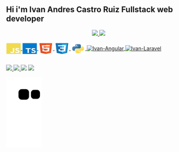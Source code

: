 ## Hi i'm Ivan Andres Castro Ruiz Fullstack web developer
<div align="center">
  <a href="https://github.com/andresjam97">
  <img height="180em" src="https://github-readme-stats.vercel.app/api?username=icastro97&show_icons=true&theme=tokyonight&include_all_commits=true&count_private=true"/>
  <img height="180em" src="https://github-readme-stats.vercel.app/api/top-langs/?username=icastro97&layout=compact&langs_count=7&theme=tokyonight"/>
</div>
<div style="display: inline_block"><br>
  <img align="center" alt="Ivan-Js" height="30" width="40" src="https://raw.githubusercontent.com/devicons/devicon/master/icons/javascript/javascript-plain.svg">
  <img align="center" alt="Rafa-Ts" height="30" width="40" src="https://raw.githubusercontent.com/devicons/devicon/master/icons/typescript/typescript-plain.svg">
  <img align="center" alt="Ivan-HTML" height="30" width="40" src="https://raw.githubusercontent.com/devicons/devicon/master/icons/html5/html5-original.svg">
  <img align="center" alt="Ivan-CSS" height="30" width="40" src="https://raw.githubusercontent.com/devicons/devicon/master/icons/css3/css3-original.svg">
  <img align="center" alt="Ivan-Python" height="30" width="40" src="https://raw.githubusercontent.com/devicons/devicon/master/icons/python/python-original.svg">
  <img align="center" alt="Ivan-Angular" height="30" width="40" src="https://cdn.jsdelivr.net/gh/devicons/devicon/icons/angularjs/angularjs-original.svg" />
  <img align="center" alt="Ivan-Laravel" height="30" width="40" src="https://cdn.jsdelivr.net/gh/devicons/devicon/icons/laravel/laravel-plain-wordmark.svg" />
  </div>
  
  ##
 
<div> 
 <img src="https://img.shields.io/badge/Windows-0078D6?style=for-the-badge&logo=windows&logoColor=white" target="_blank">
 <img src="https://img.shields.io/badge/Ubuntu-E95420?style=for-the-badge&logo=ubuntu&logoColor=white">
  <a href = "mailto:castroruizivanandres@gmail.com"><img src="https://img.shields.io/badge/-Gmail-%23333?style=for-the-badge&logo=gmail&logoColor=white" target="_blank"></a>
  <a href="https://www.linkedin.com/in/ivan-andres-castro-ruiz-647079173" target="_blank"><img src="https://img.shields.io/badge/-LinkedIn-%230077B5?style=for-the-badge&logo=linkedin&logoColor=white" target="_blank"></a> 
 
  ![Snake animation](https://github.com/rafaballerini/rafaballerini/blob/output/github-contribution-grid-snake.svg)
 
</div>
